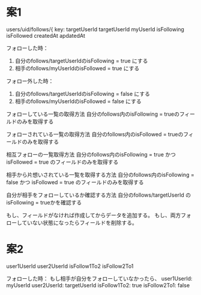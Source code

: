 # 案1
users/uid/follows/{
key: targetUserId
targetUserId
myUserId
isFollowing
isFollowed
createdAt
apdatedAt

フォローした時：
1. 自分のfollows/targetUserIdのisFollowing = true にする
2. 相手のfollows/myUserIdのisFollowed = true にする

フォロー外した時：
1. 自分のfollows/targetUserIdのisFollowing = false にする
2. 相手のfollows/myUserIdのisFollowed = false にする

フォローしている一覧の取得方法
自分のfollows内のisFollowing = trueのフィールドのみを取得する

フォローされている一覧の取得方法
自分のfollows内のisFollowed = trueのフィールドのみを取得する

相互フォローの一覧取得方法
自分のfollows内のisFollowing = true かつ isFollowed = true のフィールドのみを取得する

相手から片想いされている一覧を取得する方法
自分のfollows内のisFollowing = false かつ isFollowed = true のフィールドのみを取得する

自分が相手をフォローしているか確認する方法
自分のfollows/targetUserId の isFollowing = trueかを確認する

もし、フィールドがなければ作成してからデータを追加する。
もし、両方フォローしていない状態になったらフィールドを削除する。


# 案2
user1UserId
user2UserId
isFollow1To2
isFollow2To1

フォローした時：
もし相手が自分をフォローしていなかったら、
user1UserId: myUserId
user2UserId: targetUserId
isFollow1To2: true
isFollow2To1: false

